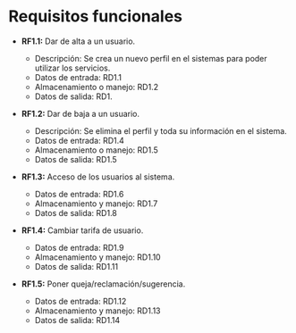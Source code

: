 # Requisitos funcionales

  - **RF1.1:** Dar de alta a un usuario.

      * Descripción: Se crea un nuevo perfil en el sistemas para poder utilizar los servicios.
      * Datos de entrada: RD1.1
      * Almacenamiento o manejo: RD1.2
      * Datos de salida: RD1.


  - **RF1.2:** Dar de baja a un usuario.

      * Descripción: Se elimina el perfil y toda su información en el sistema.
      * Datos de entrada: RD1.4
      * Almacenamiento o manejo: RD1.5
      * Datos de salida: RD1.5

  - **RF1.3:** Acceso de los usuarios al sistema.

      * Datos de entrada: RD1.6
      * Almacenamiento y manejo: RD1.7
      * Datos de salida: RD1.8


  - **RF1.4:** Cambiar tarifa de usuario.

      * Datos de entrada: RD1.9
      * Almacenamiento y manejo: RD1.10
      * Datos de salida: RD1.11

  - **RF1.5:** Poner queja/reclamación/sugerencia.

      * Datos de entrada: RD1.12
      * Almacenamiento y manejo: RD1.13
      * Datos de salida: RD1.14

